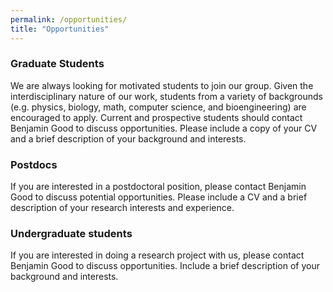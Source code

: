 ```yaml
---
permalink: /opportunities/
title: "Opportunities"
---
```

### Graduate Students

We are always looking for motivated students to join our group. Given the interdisciplinary nature of our work, students from a variety of backgrounds (e.g. physics, biology, math, computer science, and bioengineering) are encouraged to apply. Current and prospective students should contact Benjamin Good to discuss opportunities. Please include a copy of your CV and a brief description of your background and interests. 

### Postdocs

If you are interested in a postdoctoral position, please contact Benjamin Good to discuss potential opportunities. Please include a CV and a brief description of your research interests and experience. 

### Undergraduate students

If you are interested in doing a research project with us, please contact Benjamin Good to discuss opportunities. Include a brief description of your background and interests. 
